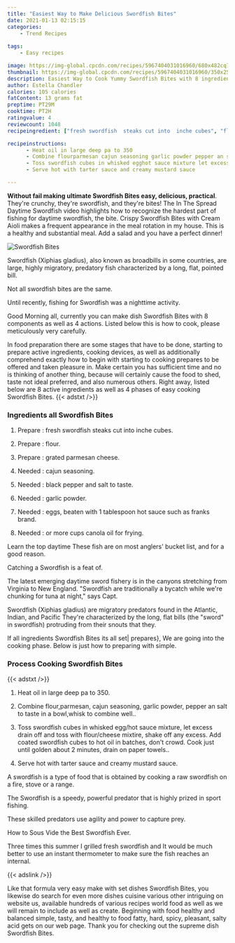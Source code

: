 ```yaml
---
title: "Easiest Way to Make Delicious Swordfish Bites"
date: 2021-01-13 02:15:15
categories:
    - Trend Recipes
    
tags:
    - Easy recipes

image: https://img-global.cpcdn.com/recipes/5967404031016960/680x482cq70/swordfish-bites-recipe-main-photo.jpg
thumbnail: https://img-global.cpcdn.com/recipes/5967404031016960/350x250cq70/swordfish-bites-recipe-main-photo.jpg
description: Easiest Way to Cook Yummy Swordfish Bites with 8 ingredients and 4 stages of easy cooking.
author: Estella Chandler
calories: 105 calories
fatContent: 13 grams fat
preptime: PT29M
cooktime: PT2H
ratingvalue: 4
reviewcount: 1048
recipeingredient: ["fresh swordfish  steaks cut into  inche cubes", "flour", "grated parmesan cheese", "cajun seasoning", "black pepper and salt to taste", "garlic powder", "eggs beaten with 1 tablespoon hot sauce such as franks brand", "or more cups canola oil for frying"]

recipeinstructions: 
      - Heat oil in large deep pa to 350 
      - Combine flourparmesan cajun seasoning garlic powder pepper an salt to taste in a bowlwhisk to combine well 
      - Toss swordfish cubes in whisked egghot sauce mixture let excess drain off and toss with flourcheese mixtire shake off any excess Add coated swordfish cubes to hot oil in batches dont crowd Cook just until golden about 2 minutes drain on paper towels 
      - Serve hot with tarter sauce and creamy mustard sauce

---
```




**Without fail making ultimate Swordfish Bites easy, delicious, practical**. They&#39;re crunchy, they&#39;re swordfish, and they&#39;re bites! The In The Spread Daytime Swordfish video highlights how to recognize the hardest part of fishing for daytime swordfish, the bite. Crispy Swordfish Bites with Cream Aioli makes a frequent appearance in the meal rotation in my house. This is a healthy and substantial meal. Add a salad and you have a perfect dinner!


![Swordfish Bites](https://img-global.cpcdn.com/recipes/5967404031016960/680x482cq70/swordfish-bites-recipe-main-photo.jpg "Swordfish Bites")



Swordfish (Xiphias gladius), also known as broadbills in some countries, are large, highly migratory, predatory fish characterized by a long, flat, pointed bill.

Not all swordfish bites are the same.

Until recently, fishing for Swordfish was a nighttime activity.


Good Morning all, currently you can make dish Swordfish Bites with 8 components as well as 4 actions. Listed below this is how to cook, please meticulously very carefully.

In food preparation there are some stages that have to be done, starting to prepare active ingredients, cooking devices, as well as additionally comprehend exactly how to begin with starting to cooking prepares to be offered and taken pleasure in. Make certain you has sufficient time and no is thinking of another thing, because will certainly cause the food to shed, taste not ideal preferred, and also numerous others. Right away, listed below are 8 active ingredients as well as 4 phases of easy cooking Swordfish Bites.
{{< adstxt />}}

### Ingredients all Swordfish Bites


1. Prepare  : fresh swordfish  steaks cut into  inche cubes.

1. Prepare  : flour.

1. Prepare  : grated parmesan cheese.

1. Needed  : cajun seasoning.

1. Needed  : black pepper and salt to taste.

1. Needed  : garlic powder.

1. Needed  : eggs, beaten with 1 tablespoon hot sauce such as franks brand.

1. Needed  : or more cups canola oil for frying.


Learn the top daytime These fish are on most anglers&#39; bucket list, and for a good reason.

Catching a Swordfish is a feat of.

The latest emerging daytime sword fishery is in the canyons stretching from Virginia to New England. &#34;Swordfish are traditionally a bycatch while we&#39;re chunking for tuna at night,&#34; says Capt.

Swordfish (Xiphias gladius) are migratory predators found in the Atlantic, Indian, and Pacific They&#39;re characterized by the long, flat bills (the &#34;sword&#34; in swordfish) protruding from their snouts that they.


If all ingredients Swordfish Bites its all set| prepares}, We are going into the cooking phase. Below is just how to preparing with simple.

### Process Cooking Swordfish Bites

{{< adstxt />}}


1. Heat oil in large deep pa to 350.



1. Combine flour,parmesan, cajun seasoning, garlic powder, pepper an salt to taste in a bowl,whisk to combine well..



1. Toss swordfish cubes in whisked egg/hot sauce mixture, let excess drain off and toss with flour/cheese mixtire, shake off any excess. Add coated swordfish cubes to hot oil in batches, don&#39;t crowd. Cook just until golden about 2 minutes, drain on paper towels..



1. Serve hot with tarter sauce and creamy mustard sauce.




A swordfish is a type of food that is obtained by cooking a raw swordfish on a fire, stove or a range.

The Swordfish is a speedy, powerful predator that is highly prized in sport fishing.

These skilled predators use agility and power to capture prey.

How to Sous Vide the Best Swordfish Ever.

Three times this summer I grilled fresh swordfish and It would be much better to use an instant thermometer to make sure the fish reaches an internal.


{{< adslink />}}

Like that formula very easy make with set dishes Swordfish Bites, you likewise do search for even more dishes cuisine various other intriguing on website us, available hundreds of various recipes world food as well as we will remain to include as well as create. Beginning with food healthy and balanced simple, tasty, and healthy to food fatty, hard, spicy, pleasant, salty acid gets on our web page. Thank you for checking out the supreme dish Swordfish Bites.
